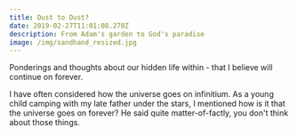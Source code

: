 ```yaml
---
title: Dust to Dust?
date: 2019-02-27T11:01:08.270Z
description: From Adam's garden to God's paradise
image: /img/sandhand_resized.jpg
---
```

Ponderings and thoughts about our hidden life within - that I believe will continue on forever.

I have often considered how the universe goes on infinitium.  As a young child camping with my late father under the stars, I mentioned how is it that the universe goes on forever?  He said quite matter-of-factly, you don't think about those things.

